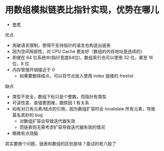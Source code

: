 # 用数组模拟链表比指针实现，优势在哪儿

- [参考](https://www.zhihu.com/question/62290617/answer/2411726280)



优点

- 突破语言限制，使得不支持指针的语言也构造出链表
- 因为空间局部性，对 CPU Cache 更友好（数组的内存地址是连续的）
- 即便在 64 位系统中(指针宽度64位)，数组索引也可以使用 32 位，甚至 16 位，8 位
- 内存管理开销接近于 0
  - 如果要删除结点，可以将节点放入使用 index 链接的 freelist




缺点

- 类型不安全，数组下标只是个整数，而指针有类型
- 可读性差、查错更困难，跟原因 1 有关系
- 如有对已有元素/结点的引用，因为数组扩容时会 Invalidate 所有元素，导致莫名其妙的 bug
  - 对数组扩容会导致迭代器失效
  - 而链表则无需考虑扩容导致迭代器失效的情况
- 略微有点烧脑



其实要换个问题，链表和数组的区别是啥？面试的老八股了